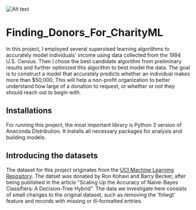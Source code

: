 ![Alt text](https://s3.amazonaws.com/poly-screenshots.angel.co/Project/1a/639856/fdb2121c06e273d1e284f9e6509de99d-original.jpeg?raw=true "Finding Donors for CharityML")
# Finding_Donors_For_CharityML
In this project, I employed several supervised learning algorithms to accurately model individuals' income using data collected from the 1994 U.S. Census. Then I chose the best candidate algorithm from preliminary results and further optimized this algorithm to best model the data. The goal is to construct a model that accurately predicts whether an individual makes more than $50,000. This will help a non-profit organization to better understand how large of a donation to request, or whether or not they should reach out to begin with.
## Installations
For running this project, the most important library is Python 3 version of Anaconda Distribution. It installs all necessary packages for analysis and building models.
## Introducing the datasets
The dataset for this project originates from the [UCI Machine Learning Repository](https://archive.ics.uci.edu/ml/datasets/Census+Income). The datset was donated by Ron Kohavi and Barry Becker, after being published in the article "Scaling Up the Accuracy of Naive-Bayes Classifiers: A Decision-Tree Hybrid". The data we investigate here consists of small changes to the original dataset, such as removing the 'fnlwgt' feature and records with missing or ill-formatted entries.
